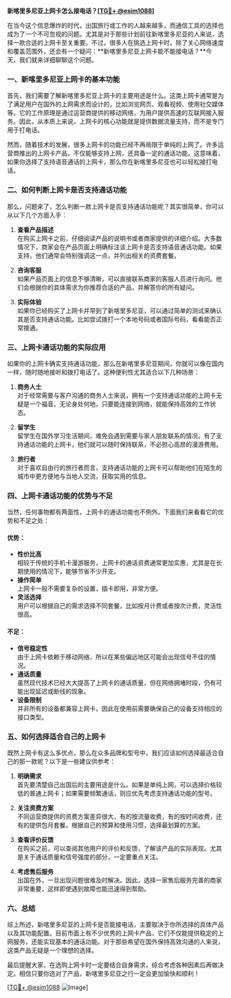 **新喀里多尼亚上网卡怎么接电话？[[TG💪+ @esim1088](https://t.me/s/esim1088)]**

在当今这个信息爆炸的时代，出国旅行或工作的人越来越多，而通信工具的选择也成为了一个不可忽视的问题。尤其是对于那些计划前往新喀里多尼亚的人来说，选择一款合适的上网卡至关重要。不过，很多人在挑选上网卡时，除了关心网络速度和覆盖范围外，还会有一个疑问：**新喀里多尼亚上网卡能不能接电话？**今天，我们就来详细聊聊这个问题。

### 一、新喀里多尼亚上网卡的基本功能

首先，我们需要了解新喀里多尼亚上网卡的主要用途是什么。这类上网卡通常是为了满足用户在国外的上网需求而设计的，比如浏览网页、观看视频、使用社交媒体等。它的工作原理是通过运营商提供的移动网络，为用户提供高速的互联网接入服务。因此，从本质上来说，上网卡的核心功能就是提供数据流量支持，而不是专门用于打电话。

然而，随着技术的发展，很多上网卡的功能已经不再局限于单纯的上网了。许多运营商推出的上网卡产品，不仅能够支持上网，还具备一定的通话功能。这意味着，如果你选择了支持语音通话的上网卡，那么你在新喀里多尼亚也可以轻松接打电话。

### 二、如何判断上网卡是否支持通话功能

那么，问题来了，怎么判断一款上网卡是否支持通话功能呢？其实很简单，你可以从以下几个方面入手：

1. **查看产品描述**  
   在购买上网卡之前，仔细阅读产品的说明书或者商家提供的详细介绍。大多数情况下，商家会在产品页面上明确标注该上网卡是否支持语音通话功能。如果支持，他们通常会特别强调这一点，并列出相关的资费套餐。

2. **咨询客服**  
   如果产品页面上的信息不够清晰，可以直接联系商家的客服人员进行询问。他们会根据你的具体需求为你推荐合适的产品，并解答你的所有疑问。

3. **实际体验**  
   如果你已经购买了上网卡并带到了新喀里多尼亚，可以通过简单的测试来确认其是否支持通话功能。比如尝试拨打一个本地号码或者国际号码，看看能否正常接通。

### 三、上网卡通话功能的实际应用

如果你的上网卡确实支持通话功能，那么在新喀里多尼亚期间，你就可以像在国内一样，随时随地接听和拨打电话了。这种便利性尤其适合以下几种场景：

1. **商务人士**  
   对于经常需要与客户沟通的商务人士来说，拥有一个支持通话功能的上网卡无疑是一个福音。无论身处何地，只要能连接到网络，就能保持高效的工作状态。

2. **留学生**  
   留学生在国外学习生活期间，难免会遇到需要与家人朋友联系的情况。有了支持通话功能的上网卡，他们就可以随时保持联系，不必担心高昂的漫游费用。

3. **旅行者**  
   对于喜欢自由行的旅行者而言，支持通话功能的上网卡可以帮助他们在陌生的城市中更方便地与当地人交流，获取实用的信息。

### 四、上网卡通话功能的优势与不足

当然，任何事物都有两面性，上网卡的通话功能也不例外。下面我们来看看它的优势和不足之处：

#### 优势：
- **性价比高**  
  相较于传统的手机卡漫游服务，上网卡的通话资费通常更加实惠，尤其是在长期使用的情况下，能够节省不少开支。
- **操作简单**  
  上网卡一般不需要复杂的设置，插卡即用，非常方便。
- **灵活选择**  
  用户可以根据自己的需求选择不同套餐，比如按月计费或者按次计费，灵活性很高。

#### 不足：
- **信号稳定性**  
  由于上网卡依赖于移动网络，所以在某些偏远地区可能会出现信号不佳的情况。
- **通话质量**  
  虽然现代技术已经大大提高了上网卡的通话质量，但在网络拥堵时段，仍有可能出现延迟或断线的现象。
- **设备限制**  
  并非所有的设备都兼容上网卡，因此在使用前需要确保自己的设备支持相应的接口类型。

### 五、如何选择适合自己的上网卡

既然上网卡有这么多优点，那么在众多品牌和型号中，我们应该如何选择最适合自己的那一款呢？以下是一些建议供参考：

1. **明确需求**  
   首先要清楚自己出国后的主要用途是什么。如果是单纯上网，可以选择价格较低的普通上网卡；如果需要频繁通话，则应优先考虑支持通话功能的型号。

2. **关注资费方案**  
   不同运营商提供的资费方案差异很大，有的按流量收费，有的按时间收费，还有的提供包月套餐。根据自己的预算和使用习惯，选择最划算的方案。

3. **查看评价反馈**  
   在购买之前，可以查阅其他用户的评价和反馈，了解该产品的实际表现。尤其是关于通话质量和信号强度的部分，一定要重点关注。

4. **考虑售后服务**  
   出国在外，一旦出现问题很难及时解决。因此，选择一家售后服务完善的商家非常重要，这样即使遇到故障也能迅速得到帮助。

### 六、总结

综上所述，新喀里多尼亚的上网卡是否能接电话，主要取决于你所选择的具体产品以及其功能配置。目前市面上有不少优秀的上网卡产品，它们不仅能提供稳定的上网服务，还能实现基本的通话功能。对于那些希望在国外保持高效沟通的人来说，这类产品无疑是一个理想的选择。

最后提醒大家，在选购上网卡时一定要结合自身需求，综合考虑各种因素后再做决定。相信只要你选对了产品，新喀里多尼亚之行一定会更加愉快和顺利！

[[TG💪+ @esim1088](https://t.me/s/esim1088) ![Image](https://i.postimg.cc/4NQfJmqS/Snipaste-2025-05-13-00-14-12.png)]